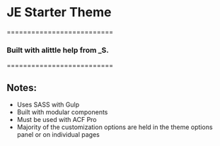 # JE Starter Theme
==========================

### Built with alittle help from _S.

==========================

## Notes:
* Uses SASS with Gulp
* Built with modular components
* Must be used with ACF Pro
* Majority of the customization options are held in the theme options panel or on individual pages


